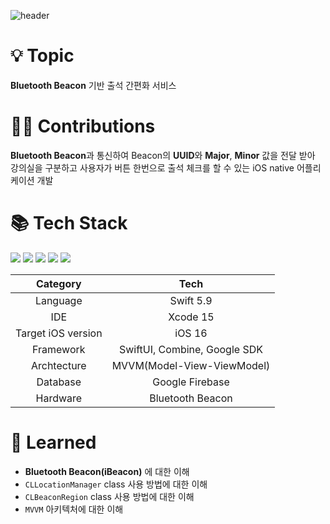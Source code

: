 ![header](https://capsule-render.vercel.app/api?type=waving&color=0:3880F7,100:52B3DA&height=300&section=header&text=CHECKPASS&fontSize=60&fontColor=FFFFFF&fontAlign=50&fontAlignY=35&desc=블루투스%20비콘%20기반%20출석%20간편화%20서비스&descAlignY=50&descSize=16)

# 💡 Topic
**Bluetooth Beacon** 기반 출석 간편화 서비스

# 🙋‍♂️ Contributions
**Bluetooth Beacon**과 통신하여 Beacon의 **UUID**와 **Major**, **Minor** 값을 전달 받아 강의실을 구분하고 사용자가 버튼 한번으로 출석 체크를 할 수 있는 iOS native 어플리케이션 개발 

# 📚 Tech Stack
<img src="https://img.shields.io/badge/iOS-000000?style=flat-square&logo=apple&logoColor=white"/> <img src="https://img.shields.io/badge/Swift-F05138?style=flat-square&logo=swift&logoColor=white"/> <img src="https://img.shields.io/badge/SwiftUI-3070F4?style=flat-square&logo=swift&logoColor=white"/> <img src="https://img.shields.io/badge/Firebase-FFCA28?style=flat-square&logo=firebase&logoColor=white"/> <img src="https://img.shields.io/badge/iBeacon-3D7EBB?style=flat-square&logo=ibeacon&logoColor=white"/>

|Category|Tech|
|:---:|:---:|
|Language| Swift 5.9
|IDE|Xcode 15|
|Target iOS version|iOS 16|
|Framework|SwiftUI, Combine, Google SDK|
|Archtecture|MVVM(Model-View-ViewModel)|
|Database|Google Firebase|
|Hardware|Bluetooth Beacon|

# 🧐 Learned
- **Bluetooth Beacon(iBeacon)** 에 대한 이해
- `CLLocationManager` class 사용 방법에 대한 이해
- `CLBeaconRegion` class 사용 방법에 대한 이해
- `MVVM` 아키텍처에 대한 이해 
